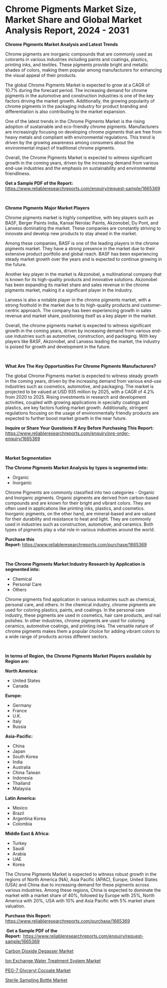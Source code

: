 <p><h1>Chrome Pigments Market Size, Market Share and Global Market Analysis Report, 2024 - 2031</h1></p><p><strong>Chrome Pigments Market Analysis and Latest Trends</strong></p>
<p><p>Chrome pigments are inorganic compounds that are commonly used as colorants in various industries including paints and coatings, plastics, printing inks, and textiles. These pigments provide bright and metallic shades of colors, making them popular among manufacturers for enhancing the visual appeal of their products.</p><p>The global Chrome Pigments Market is expected to grow at a CAGR of 10.7% during the forecast period. The increasing demand for chrome pigments in the automotive and construction industries is one of the key factors driving the market growth. Additionally, the growing popularity of chrome pigments in the packaging industry for product branding and differentiation is also contributing to the market expansion.</p><p>One of the latest trends in the Chrome Pigments Market is the rising adoption of sustainable and eco-friendly chrome pigments. Manufacturers are increasingly focusing on developing chrome pigments that are free from heavy metals and compliant with environmental regulations. This trend is driven by the growing awareness among consumers about the environmental impact of traditional chrome pigments.</p><p>Overall, the Chrome Pigments Market is expected to witness significant growth in the coming years, driven by the increasing demand from various end-use industries and the emphasis on sustainability and environmental friendliness.</p></p>
<p><strong>Get a Sample PDF of the Report:&nbsp;</strong> <a href="https://www.reliableresearchreports.com/enquiry/request-sample/1665369">https://www.reliableresearchreports.com/enquiry/request-sample/1665369</a></p>
<p>&nbsp;</p>
<p><strong>Chrome Pigments Major Market Players</strong></p>
<p><p>Chrome pigments market is highly competitive, with key players such as BASF, Berger Paints India, Kansai Nerolac Paints, Akzonobel, Du Pont, and Lanxess dominating the market. These companies are constantly striving to innovate and develop new products to stay ahead in the market.</p><p>Among these companies, BASF is one of the leading players in the chrome pigments market. They have a strong presence in the market due to their extensive product portfolio and global reach. BASF has been experiencing steady market growth over the years and is expected to continue growing in the future.</p><p>Another key player in the market is Akzonobel, a multinational company that is known for its high-quality products and innovative solutions. Akzonobel has been expanding its market share and sales revenue in the chrome pigments market, making it a significant player in the industry.</p><p>Lanxess is also a notable player in the chrome pigments market, with a strong foothold in the market due to its high-quality products and customer-centric approach. The company has been experiencing growth in sales revenue and market share, positioning itself as a key player in the market.</p><p>Overall, the chrome pigments market is expected to witness significant growth in the coming years, driven by increasing demand from various end-use industries such as automotive, construction, and packaging. With key players like BASF, Akzonobel, and Lanxess leading the market, the industry is poised for growth and development in the future.</p></p>
<p>&nbsp;</p>
<p><strong>What Are The Key Opportunities For Chrome Pigments Manufacturers?</strong></p>
<p><p>The global Chrome Pigments market is expected to witness steady growth in the coming years, driven by the increasing demand from various end-use industries such as cosmetics, automotive, and packaging. The market is projected to be valued at USD 935 million by 2025, with a CAGR of 4.2% from 2020 to 2025. Rising investments in research and development activities, coupled with growing applications in specialty coatings and plastics, are key factors fueling market growth. Additionally, stringent regulations focusing on the usage of environmentally friendly products are expected to further boost market growth in the near future.</p></p>
<p><strong>Inquire or Share Your Questions If Any Before Purchasing This Report:</strong> <a href="https://www.reliableresearchreports.com/enquiry/pre-order-enquiry/1665369">https://www.reliableresearchreports.com/enquiry/pre-order-enquiry/1665369</a></p>
<p>&nbsp;</p>
<p><strong>Market Segmentation</strong></p>
<p><strong>The Chrome Pigments Market Analysis by types is segmented into:</strong></p>
<p><ul><li>Organic</li><li>Inorganic</li></ul></p>
<p><p>Chrome Pigments are commonly classified into two categories - Organic and Inorganic pigments. Organic pigments are derived from carbon-based compounds and are known for their bright and vibrant colors. They are often used in applications like printing inks, plastics, and cosmetics. Inorganic pigments, on the other hand, are mineral-based and are valued for their durability and resistance to heat and light. They are commonly used in industries such as construction, automotive, and ceramics. Both types of pigments play a vital role in various industries around the world.</p></p>
<p><strong>Purchase this Report:&nbsp;</strong><a href="https://www.reliableresearchreports.com/purchase/1665369">https://www.reliableresearchreports.com/purchase/1665369</a></p>
<p>&nbsp;</p>
<p><strong>The Chrome Pigments Market Industry Research by Application is segmented into:</strong></p>
<p><ul><li>Chemical</li><li>Personal Care</li><li>Others</li></ul></p>
<p><p>Chrome pigments find application in various industries such as chemical, personal care, and others. In the chemical industry, chrome pigments are used for coloring plastics, paints, and coatings. In the personal care industry, these pigments are used in cosmetics, hair care products, and nail polishes. In other industries, chrome pigments are used for coloring ceramics, automotive coatings, and printing inks. The versatile nature of chrome pigments makes them a popular choice for adding vibrant colors to a wide range of products across different sectors.</p></p>
<p>&nbsp;</p>
<p><strong>In terms of Region, the Chrome Pigments Market Players available by Region are:</strong></p>
<p>
    <p> <strong> North America: </strong>
        <ul>
            <li>United States</li>
            <li>Canada</li>
        </ul>
        </p> 
    <p> <strong> Europe: </strong>
        <ul>
            <li>Germany</li>
            <li>France</li>
            <li>U.K.</li>
            <li>Italy</li>
            <li>Russia</li>
        </ul>
        </p> 
    <p> <strong> Asia-Pacific: </strong>
        <ul>
            <li>China</li>
            <li>Japan</li>
            <li>South Korea</li>
            <li>India</li>
            <li>Australia</li>
            <li>China Taiwan</li>
            <li>Indonesia</li>
            <li>Thailand</li>
            <li>Malaysia</li>
        </ul>
        </p> 
    <p> <strong> Latin America: </strong>
        <ul>
            <li>Mexico</li>
            <li>Brazil</li>
            <li>Argentina Korea</li>
            <li>Colombia</li>
        </ul>
        </p> 
    <p> <strong> Middle East & Africa: </strong>
        <ul>
            <li>Turkey</li>
            <li>Saudi</li>
            <li>Arabia</li>
            <li>UAE</li>
            <li>Korea</li>
        </ul>
    </p>
    </p>
<p><p>The Chrome Pigments Market is expected to witness robust growth in the regions of North America (NA), Asia Pacific (APAC), Europe, United States (USA) and China due to increasing demand for these pigments across various industries. Among these regions, China is expected to dominate the market with a market share of 40%, followed by Europe with 25%, North America with 20%, USA with 10% and Asia Pacific with 5% market share valuation.</p></p>
<p><strong>Purchase this Report: </strong><a href="https://www.reliableresearchreports.com/purchase/1665369">https://www.reliableresearchreports.com/purchase/1665369</a></p>
<p>&nbsp;<strong>Get a Sample PDF of the Report:&nbsp;&nbsp;</strong><a href="https://www.reliableresearchreports.com/enquiry/request-sample/1665369">https://www.reliableresearchreports.com/enquiry/request-sample/1665369</a></p>
<p><strong></strong></p>
<p><p><a href="https://view.publitas.com/reportprime-1/carbon-dioxide-degasser-market-research-report-unlocks-analysis-on-the-market-financial-status-market-size-and-market-revenue-upto-2030/">Carbon Dioxide Degasser Market</a></p><p><a href="https://view.publitas.com/reportprime-1/ion-exchange-water-treatment-system-market-size-2023-2030-global-industrial-analysis-key-geographical-regions-market-share-top-key-players-product-types-and-forecast-research-report/">Ion Exchange Water Treatment System Market</a></p><p><a href="https://unruly-ladybug-44b.notion.site/PEG-7-Glyceryl-Cocoate-Market-Size-Evaluating-its-Market-Trends-Growth-and-Projections-2024-203-7bd7cf5e8cfe45169e3d2b5d74eb0c48">PEG-7 Glyceryl Cocoate Market</a></p><p><a href="https://view.publitas.com/reportprime-1/sterile-sampling-bottle-market-size-and-growth-market-segmentation-regional-and-country-breakdowns-and-market-trends-for-period-from-2023-2030/">Sterile Sampling Bottle Market</a></p></p>